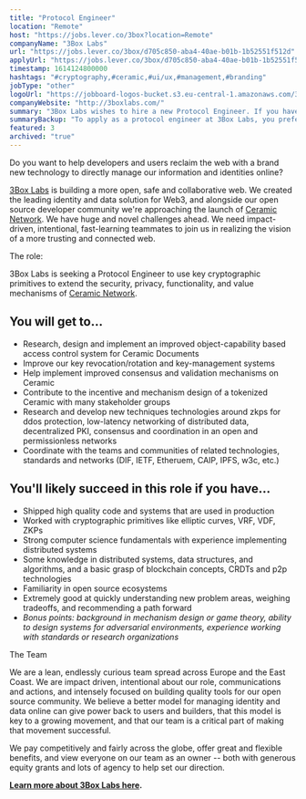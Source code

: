 ```yaml
---
title: "Protocol Engineer"
location: "Remote"
host: "https://jobs.lever.co/3box?location=Remote"
companyName: "3Box Labs"
url: "https://jobs.lever.co/3box/d705c850-aba4-40ae-b01b-1b52551f512d"
applyUrl: "https://jobs.lever.co/3box/d705c850-aba4-40ae-b01b-1b52551f512d/apply"
timestamp: 1614124800000
hashtags: "#cryptography,#ceramic,#ui/ux,#management,#branding"
jobType: "other"
logoUrl: "https://jobboard-logos-bucket.s3.eu-central-1.amazonaws.com/3box-labs"
companyWebsite: "http://3boxlabs.com/"
summary: "3Box Labs wishes to hire a new Protocol Engineer. If you have background in mechanism design or game theory, ability to design systems for adversarial environments, experience working with standards or research organizations, consider applying."
summaryBackup: "To apply as a protocol engineer at 3Box Labs, you preferably need to have some knowledge of: #ui/ux, #management, #branding."
featured: 3
archived: "true"
---
```


Do you want to help developers and users reclaim the web with a brand new technology to directly manage our information and identities online?

[3Box Labs](http://3boxlabs.com) is building a more open, safe and collaborative web. We created the leading identity and data solution for Web3, and alongside our open source developer community we're approaching the launch of [Ceramic Network](http://ceramic.network). We have huge and novel challenges ahead. We need impact-driven, intentional, fast-learning teammates to join us in realizing the vision of a more trusting and connected web.

The role:

3Box Labs is seeking a Protocol Engineer to use key cryptographic primitives to extend the security, privacy, functionality, and value mechanisms of [Ceramic Network](http://Ceramic.network).

## You will get to...

*   Research, design and implement an improved object-capability based access control system for Ceramic Documents
*   Improve our key revocation/rotation and key-management systems
*   Help implement improved consensus and validation mechanisms on Ceramic
*   Contribute to the incentive and mechanism design of a tokenized Ceramic with many stakeholder groups
*   Research and develop new techniques technologies around zkps for ddos protection, low-latency networking of distributed data, decentralized PKI, consensus and coordination in an open and permissionless networks
*   Coordinate with the teams and communities of related technologies, standards and networks (DIF, IETF, Etheruem, CAIP, IPFS, w3c, etc.) 

## You'll likely succeed in this role if you have...

*   Shipped high quality code and systems that are used in production
*   Worked with cryptographic primitives like elliptic curves, VRF, VDF, ZKPs
*   Strong computer science fundamentals with experience implementing distributed systems
*   Some knowledge in distributed systems, data structures, and algorithms, and a basic grasp of blockchain concepts, CRDTs and p2p technologies
*   Familiarity in open source ecosystems
*   Extremely good at quickly understanding new problem areas, weighing tradeoffs, and recommending a path forward
*   _Bonus points: background in mechanism design or game theory, ability to design systems for adversarial environments, experience working with standards or research organizations_

The Team

We are a lean, endlessly curious team spread across Europe and the East Coast. We are impact driven, intentional about our role, communications and actions, and intensely focused on building quality tools for our open source community. We believe a better model for managing identity and data online can give power back to users and builders, that this model is key to a growing movement, and that our team is a critical part of making that movement successful.

We pay competitively and fairly across the globe, offer great and flexible benefits, and view everyone on our team as an owner -- both with generous equity grants and lots of agency to help set our direction.

[**Learn more about 3Box Labs here**](https://www.notion.so/threebox/About-3Box-Labs-7100eadf86624b1ba00793da29a08711)**.**

